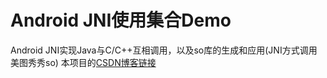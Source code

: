 # Android JNI使用集合Demo
Android JNI实现Java与C/C++互相调用，以及so库的生成和应用(JNI方式调用美图秀秀so)
本项目的[CSDN博客链接](https://voiddog.github.io/2017/06/18/%E5%9C%A8Android%E4%B8%8A%E4%BD%BF%E7%94%A8FFmpeg%E5%8E%8B%E7%BC%A9%E8%A7%86%E9%A2%91/)

